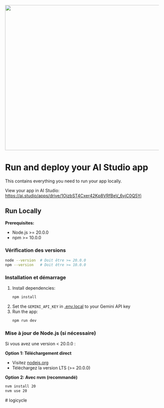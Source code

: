 <div align="center">
<img width="1200" height="475" alt="GHBanner" src="https://github.com/user-attachments/assets/0aa67016-6eaf-458a-adb2-6e31a0763ed6" />
</div>

# Run and deploy your AI Studio app

This contains everything you need to run your app locally.

View your app in AI Studio: https://ai.studio/apps/drive/1OjzbST4Cxer42Kp8VRfBeV_6vjC0Q5Yi

## Run Locally

**Prerequisites:** 
- Node.js >= 20.0.0
- npm >= 10.0.0

### Vérification des versions
```bash
node --version  # Doit être >= 20.0.0
npm --version   # Doit être >= 10.0.0
```

### Installation et démarrage
1. Install dependencies:
   ```bash
   npm install
   ```
2. Set the `GEMINI_API_KEY` in [.env.local](.env.local) to your Gemini API key
3. Run the app:
   ```bash
   npm run dev
   ```

### Mise à jour de Node.js (si nécessaire)
Si vous avez une version < 20.0.0 :

**Option 1: Téléchargement direct**
- Visitez [nodejs.org](https://nodejs.org/)
- Téléchargez la version LTS (>= 20.0.0)

**Option 2: Avec nvm (recommandé)**
```bash
nvm install 20
nvm use 20
```
#   l o g i c y c l e 
 
 